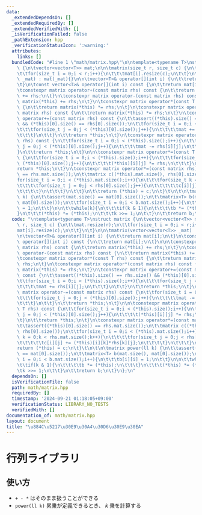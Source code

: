 ```yaml
---
data:
  _extendedDependsOn: []
  _extendedRequiredBy: []
  _extendedVerifiedWith: []
  _isVerificationFailed: false
  _pathExtension: hpp
  _verificationStatusIcon: ':warning:'
  attributes:
    links: []
  bundledCode: "#line 1 \"math/matrix.hpp\"\n\ntemplate<typename T>\nstruct matrix\
    \ {\n\tvector<vector<T>> mat;\n\n\tmatrix(size_t r, size_t c) {\n\t\tmat.resize(r);\n\
    \t\tfor(size_t i = 0;i < r;i++){\n\t\t\tmat[i].resize(c);\n\t\t}\n\t}\n\n\tmatrix(vector<vector<T>>\
    \ _mat) : mat(_mat){}\n\n\tvector<T>& operator[](int i) {\n\t\treturn mat[i];\n\
    \t}\n\tconst vector<T>& operator[](int i) const {\n\t\treturn mat[i];\n\t}\n\n\
    \tconstexpr matrix operator+(const matrix rhs) const {\n\t\treturn matrix(*this)\
    \ += rhs;\n\t}\n\tconstexpr matrix operator-(const matrix rhs) const {\n\t\treturn\
    \ matrix(*this) += rhs;\n\t}\n\tconstexpr matrix operator*(const T rhs) const\
    \ {\n\t\treturn matrix(*this) *= rhs;\n\t}\n\tconstexpr matrix operator*(const\
    \ matrix rhs) const {\n\t\treturn matrix(*this) *= rhs;\n\t}\n\tconstexpr matrix\
    \ operator+=(const matrix rhs) const {\n\t\tassert((*this).size() == rhs.size()\
    \ && (*this)[0].size() == rhs[0].size());\n\t\tfor(size_t i = 0;i < (*this).size();i++){\n\
    \t\t\tfor(size_t j = 0;j < (*this)[0].size();j++){\n\t\t\t\tmat += rhs[i][j];\n\
    \t\t\t}\n\t\t}\n\t\treturn *this;\n\t}\n\tconstexpr matrix operator-=(const matrix\
    \ rhs) const {\n\t\tfor(size_t i = 0;i < (*this).size();i++){\n\t\t\tfor(size_t\
    \ j = 0;j < (*this)[0].size();j++){\n\t\t\t\tmat -= rhs[i][j];\n\t\t\t}\n\t\t\
    }\n\t\treturn *this;\n\t}\n\n\tconstexpr matrix operator*=(const T rhs) const\
    \ {\n\t\tfor(size_t i = 0;i < (*this).size();i++){\n\t\t\tfor(size_t j = 0;j <\
    \ (*this)[0].size();j++){\n\t\t\t\t(*this)[i][j] *= rhs;\n\t\t\t}\n\t\t}\n\t\t\
    return *this;\n\t}\n\tconstexpr matrix operator*=(const matrix rhs) {\n\t\tassert((*this)[0].size()\
    \ == rhs.mat.size());\n\t\tmatrix c((*this).mat.size(), rhs[0].size());\n\t\t\
    for(size_t i = 0;i < (*this).mat.size();i++){\n\t\t\tfor(size_t k = 0;k < rhs.mat.size();k++){\n\
    \t\t\t\tfor(size_t j = 0;j < rhs[0].size();j++){\n\t\t\t\t\tc[i][j] += (*this)[i][k]*rhs[k][j];\n\
    \t\t\t\t}\n\t\t\t}\n\t\t}\n\t\treturn (*this) = c;\n\t}\t\n\t\n\tmatrix power(ll\
    \ k) {\n\t\tassert(mat.size() == mat[0].size());\n\t\tmatrix<T> b(mat.size(),\
    \ mat[0].size());\n\t\tfor(size_t i = 0;i < b.mat.size();i++){\n\t\t\tb[i][i]\
    \ = 1;\n\t\t}\n\n\t\twhile(k){\n\t\t\tif(k & 1){\n\t\t\t\tb *= (*this);\n\t\t\t\
    }\n\t\t\t(*this) *= (*this);\n\t\t\tk >>= 1;\n\t\t}\n\t\treturn b;\n\t}\n};\n"
  code: "\ntemplate<typename T>\nstruct matrix {\n\tvector<vector<T>> mat;\n\n\tmatrix(size_t\
    \ r, size_t c) {\n\t\tmat.resize(r);\n\t\tfor(size_t i = 0;i < r;i++){\n\t\t\t\
    mat[i].resize(c);\n\t\t}\n\t}\n\n\tmatrix(vector<vector<T>> _mat) : mat(_mat){}\n\
    \n\tvector<T>& operator[](int i) {\n\t\treturn mat[i];\n\t}\n\tconst vector<T>&\
    \ operator[](int i) const {\n\t\treturn mat[i];\n\t}\n\n\tconstexpr matrix operator+(const\
    \ matrix rhs) const {\n\t\treturn matrix(*this) += rhs;\n\t}\n\tconstexpr matrix\
    \ operator-(const matrix rhs) const {\n\t\treturn matrix(*this) += rhs;\n\t}\n\
    \tconstexpr matrix operator*(const T rhs) const {\n\t\treturn matrix(*this) *=\
    \ rhs;\n\t}\n\tconstexpr matrix operator*(const matrix rhs) const {\n\t\treturn\
    \ matrix(*this) *= rhs;\n\t}\n\tconstexpr matrix operator+=(const matrix rhs)\
    \ const {\n\t\tassert((*this).size() == rhs.size() && (*this)[0].size() == rhs[0].size());\n\
    \t\tfor(size_t i = 0;i < (*this).size();i++){\n\t\t\tfor(size_t j = 0;j < (*this)[0].size();j++){\n\
    \t\t\t\tmat += rhs[i][j];\n\t\t\t}\n\t\t}\n\t\treturn *this;\n\t}\n\tconstexpr\
    \ matrix operator-=(const matrix rhs) const {\n\t\tfor(size_t i = 0;i < (*this).size();i++){\n\
    \t\t\tfor(size_t j = 0;j < (*this)[0].size();j++){\n\t\t\t\tmat -= rhs[i][j];\n\
    \t\t\t}\n\t\t}\n\t\treturn *this;\n\t}\n\n\tconstexpr matrix operator*=(const\
    \ T rhs) const {\n\t\tfor(size_t i = 0;i < (*this).size();i++){\n\t\t\tfor(size_t\
    \ j = 0;j < (*this)[0].size();j++){\n\t\t\t\t(*this)[i][j] *= rhs;\n\t\t\t}\n\t\
    \t}\n\t\treturn *this;\n\t}\n\tconstexpr matrix operator*=(const matrix rhs) {\n\
    \t\tassert((*this)[0].size() == rhs.mat.size());\n\t\tmatrix c((*this).mat.size(),\
    \ rhs[0].size());\n\t\tfor(size_t i = 0;i < (*this).mat.size();i++){\n\t\t\tfor(size_t\
    \ k = 0;k < rhs.mat.size();k++){\n\t\t\t\tfor(size_t j = 0;j < rhs[0].size();j++){\n\
    \t\t\t\t\tc[i][j] += (*this)[i][k]*rhs[k][j];\n\t\t\t\t}\n\t\t\t}\n\t\t}\n\t\t\
    return (*this) = c;\n\t}\t\n\t\n\tmatrix power(ll k) {\n\t\tassert(mat.size()\
    \ == mat[0].size());\n\t\tmatrix<T> b(mat.size(), mat[0].size());\n\t\tfor(size_t\
    \ i = 0;i < b.mat.size();i++){\n\t\t\tb[i][i] = 1;\n\t\t}\n\n\t\twhile(k){\n\t\
    \t\tif(k & 1){\n\t\t\t\tb *= (*this);\n\t\t\t}\n\t\t\t(*this) *= (*this);\n\t\t\
    \tk >>= 1;\n\t\t}\n\t\treturn b;\n\t}\n};\n"
  dependsOn: []
  isVerificationFile: false
  path: math/matrix.hpp
  requiredBy: []
  timestamp: '2024-09-21 01:18:05+09:00'
  verificationStatus: LIBRARY_NO_TESTS
  verifiedWith: []
documentation_of: math/matrix.hpp
layout: document
title: "\u884C\u5217\u30E9\u30A4\u30D6\u30E9\u30EA"
---
```


# 行列ライブラリ

## 使い方

- ``+ - *`` はそのまま扱うことができる
- ``power(ll k)`` 累乗が定義できるとき、 $k$ 乗を計算する
